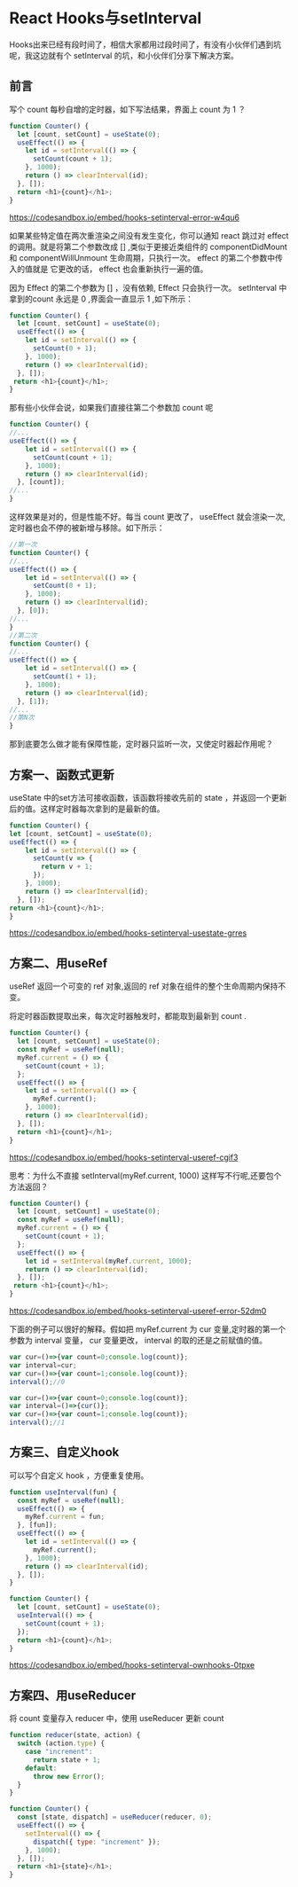 # React Hooks与setInterval

Hooks出来已经有段时间了，相信大家都用过段时间了，有没有小伙伴们遇到坑呢，我这边就有个 setInterval 的坑，和小伙伴们分享下解决方案。


## 前言

写个 count 每秒自增的定时器，如下写法结果，界面上 count 为 1 ？

```javascript
function Counter() {
  let [count, setCount] = useState(0);
  useEffect(() => {
    let id = setInterval(() => {
      setCount(count + 1);
    }, 1000);
    return () => clearInterval(id);
  }, []);
  return <h1>{count}</h1>;
}
```

https://codesandbox.io/embed/hooks-setinterval-error-w4qu6

如果某些特定值在两次重渲染之间没有发生变化，你可以通知 react 跳过对 effect 的调用。就是将第二个参数改成 [] ,类似于更接近类组件的 componentDidMount 和 componentWillUnmount 生命周期，只执行一次。 effect 的第二个参数中传入的值就是 它更改的话， effect 也会重新执行一遍的值。

因为 Effect 的第二个参数为 [] ，没有依赖, Effect 只会执行一次。 setInterval 中拿到的count 永远是 0 ,界面会一直显示 1 ,如下所示：

```javascript
function Counter() {
  let [count, setCount] = useState(0);
  useEffect(() => {
    let id = setInterval(() => {
      setCount(0 + 1);
    }, 1000);
    return () => clearInterval(id);
  }, []);
 return <h1>{count}</h1>;
}
```

那有些小伙伴会说，如果我们直接往第二个参数加 count 呢

```javascript
function Counter() {
//... 
useEffect(() => {
    let id = setInterval(() => {
      setCount(count + 1);
    }, 1000);
    return () => clearInterval(id);
  }, [count]);
//...
}
```

这样效果是对的，但是性能不好。每当 count 更改了， useEffect 就会渲染一次,定时器也会不停的被新增与移除。如下所示：

```javascript
//第一次
function Counter() {
//... 
useEffect(() => {
    let id = setInterval(() => {
      setCount(0 + 1);
    }, 1000);
    return () => clearInterval(id);
  }, [0]);
//...
}
//第二次
function Counter() {
//... 
useEffect(() => {
    let id = setInterval(() => {
      setCount(1 + 1);
    }, 1000);
    return () => clearInterval(id);
  }, [1]);
//...
//第N次
}
```

那到底要怎么做才能有保障性能，定时器只监听一次，又使定时器起作用呢？

## 方案一、函数式更新

useState 中的set方法可接收函数，该函数将接收先前的 state ，并返回一个更新后的值。这样定时器每次拿到的是最新的值。

```javascript
function Counter() {
let [count, setCount] = useState(0);
useEffect(() => {
    let id = setInterval(() => {
      setCount(v => {
        return v + 1;
      });
    }, 1000);
    return () => clearInterval(id);
  }, []);
return <h1>{count}</h1>;
}
```

https://codesandbox.io/embed/hooks-setinterval-usestate-grres

 

## 方案二、用useRef

useRef 返回一个可变的 ref 对象,返回的 ref 对象在组件的整个生命周期内保持不变。

将定时器函数提取出来，每次定时器触发时，都能取到最新到 count .

```javascript
function Counter() {
  let [count, setCount] = useState(0);
  const myRef = useRef(null);
  myRef.current = () => {
    setCount(count + 1);
  };
  useEffect(() => {
    let id = setInterval(() => {
      myRef.current();
    }, 1000);
    return () => clearInterval(id);
  }, []);
  return <h1>{count}</h1>;
}
```

https://codesandbox.io/embed/hooks-setinterval-useref-cgif3

思考：为什么不直接 setInterval(myRef.current, 1000) 这样写不行呢,还要包个方法返回？

```javascript
function Counter() {
  let [count, setCount] = useState(0);
  const myRef = useRef(null);
  myRef.current = () => {
    setCount(count + 1);
  };
  useEffect(() => {
    let id = setInterval(myRef.current, 1000);
    return () => clearInterval(id);
  }, []);
 return <h1>{count}</h1>;
}
```

https://codesandbox.io/embed/hooks-setinterval-useref-error-52dm0

下面的例子可以很好的解释。假如把 myRef.current 为 cur 变量,定时器的第一个参数为 interval 变量， cur 变量更改， interval 的取的还是之前赋值的值。

```javascript
var cur=()=>{var count=0;console.log(count)};
var interval=cur;
var cur=()=>{var count=1;console.log(count)};
interval();//0

var cur=()=>{var count=0;console.log(count)};
var interval=()=>{cur()};
var cur=()=>{var count=1;console.log(count)};
interval();//1
```


## 方案三、自定义hook

可以写个自定义 hook ，方便重复使用。

```javascript
function useInterval(fun) {
  const myRef = useRef(null);
  useEffect(() => {
    myRef.current = fun;
  }, [fun]);
  useEffect(() => {
    let id = setInterval(() => {
      myRef.current();
    }, 1000);
    return () => clearInterval(id);
  }, []);
}

function Counter() {
  let [count, setCount] = useState(0);
  useInterval(() => {
    setCount(count + 1);
  });
  return <h1>{count}</h1>;
}
```

https://codesandbox.io/embed/hooks-setinterval-ownhooks-0tpxe


## 方案四、用useReducer

将 count 变量存入 reducer 中，使用 useReducer 更新 count

```javascript
function reducer(state, action) {
  switch (action.type) {
    case "increment":
      return state + 1;
    default:
      throw new Error();
  }
}

function Counter() {
  const [state, dispatch] = useReducer(reducer, 0);
  useEffect(() => {
    setInterval(() => {
      dispatch({ type: "increment" });
    }, 1000);
  }, []);
  return <h1>{state}</h1>;
}
```